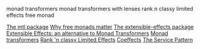 monad transformers
monad transformers with lenses
rank n classy limited effects
free monad

[The mtl package](https://hackage.haskell.org/package/mtl)
[Why free monads matter](http://www.haskellforall.com/2012/06/you-could-have-invented-free-monads.html)
[The extensible-effects package](https://hackage.haskell.org/package/extensible-effects)
[Extensible Effects: an alternative to Monad Transformers](http://okmij.org/ftp/Haskell/extensible/)
[Monad transformers](https://en.wikibooks.org/wiki/Haskell/Monad_transformers)
[Rank 'n classy Limited Effects](http://www.parsonsmatt.org/2016/07/14/rank_n_classy_limited_effects.html)
[Coeffects](http://tomasp.net/coeffects/)
[The Service Pattern](https://www.schoolofhaskell.com/user/meiersi/the-service-pattern)
